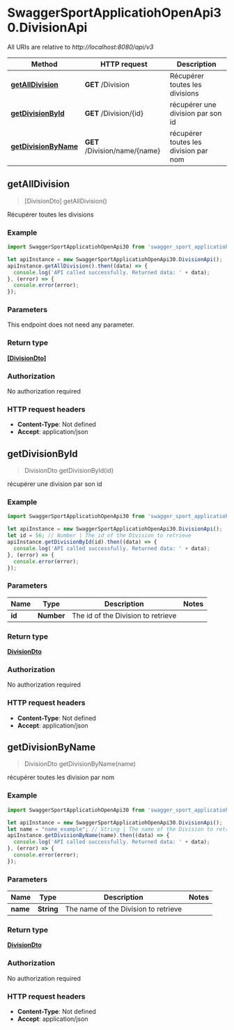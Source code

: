 # SwaggerSportApplicatiohOpenApi30.DivisionApi

All URIs are relative to *http://localhost:8080/api/v3*

Method | HTTP request | Description
------------- | ------------- | -------------
[**getAllDivision**](DivisionApi.md#getAllDivision) | **GET** /Division | Récupérer toutes les divisions
[**getDivisionById**](DivisionApi.md#getDivisionById) | **GET** /Division/{id} | récupérer une division par son id
[**getDivisionByName**](DivisionApi.md#getDivisionByName) | **GET** /Division/name/{name} | récupérer toutes les division par nom



## getAllDivision

> [DivisionDto] getAllDivision()

Récupérer toutes les divisions

### Example

```javascript
import SwaggerSportApplicatiohOpenApi30 from 'swagger_sport_applicatioh_open_api_3_0';

let apiInstance = new SwaggerSportApplicatiohOpenApi30.DivisionApi();
apiInstance.getAllDivision().then((data) => {
  console.log('API called successfully. Returned data: ' + data);
}, (error) => {
  console.error(error);
});

```

### Parameters

This endpoint does not need any parameter.

### Return type

[**[DivisionDto]**](DivisionDto.md)

### Authorization

No authorization required

### HTTP request headers

- **Content-Type**: Not defined
- **Accept**: application/json


## getDivisionById

> DivisionDto getDivisionById(id)

récupérer une division par son id

### Example

```javascript
import SwaggerSportApplicatiohOpenApi30 from 'swagger_sport_applicatioh_open_api_3_0';

let apiInstance = new SwaggerSportApplicatiohOpenApi30.DivisionApi();
let id = 56; // Number | The id of the Division to retrieve
apiInstance.getDivisionById(id).then((data) => {
  console.log('API called successfully. Returned data: ' + data);
}, (error) => {
  console.error(error);
});

```

### Parameters


Name | Type | Description  | Notes
------------- | ------------- | ------------- | -------------
 **id** | **Number**| The id of the Division to retrieve | 

### Return type

[**DivisionDto**](DivisionDto.md)

### Authorization

No authorization required

### HTTP request headers

- **Content-Type**: Not defined
- **Accept**: application/json


## getDivisionByName

> DivisionDto getDivisionByName(name)

récupérer toutes les division par nom

### Example

```javascript
import SwaggerSportApplicatiohOpenApi30 from 'swagger_sport_applicatioh_open_api_3_0';

let apiInstance = new SwaggerSportApplicatiohOpenApi30.DivisionApi();
let name = "name_example"; // String | The name of the Division to retrieve
apiInstance.getDivisionByName(name).then((data) => {
  console.log('API called successfully. Returned data: ' + data);
}, (error) => {
  console.error(error);
});

```

### Parameters


Name | Type | Description  | Notes
------------- | ------------- | ------------- | -------------
 **name** | **String**| The name of the Division to retrieve | 

### Return type

[**DivisionDto**](DivisionDto.md)

### Authorization

No authorization required

### HTTP request headers

- **Content-Type**: Not defined
- **Accept**: application/json

